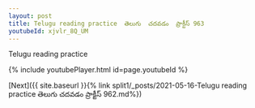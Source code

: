 ```yaml
---
layout: post
title: Telugu reading practice  తెలుగు  చదవడం  ప్రాక్టీస్ 963
youtubeId: xjvlr_8Q_UM
---
```

 
 
Telugu reading practice
 
 
 
 
 


{% include youtubePlayer.html id=page.youtubeId %}
 
[Next]({{ site.baseurl }}{% link  split1/_posts/2021-05-16-Telugu reading practice  తెలుగు  చదవడం  ప్రాక్టీస్ 962.md%})
 
